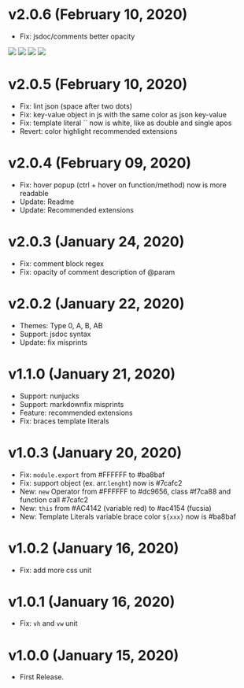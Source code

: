 # v2.0.6 (February 10, 2020)
* Fix: jsdoc/comments better opacity

[![](https://img.shields.io/badge/donate-paypal-005EA6.svg)](https://www.paypal.me/ptkdev) [![](https://img.shields.io/badge/donate-patreon-F87668.svg)](https://www.patreon.com/ptkdev) [![](https://img.shields.io/badge/donate-sponsors-ea4aaa.svg)](https://github.com/sponsors/ptkdev/)  [![](https://img.shields.io/badge/donate-ko--fi-29abe0.svg)](https://ko-fi.com/ptkdev)


# v2.0.5 (February 10, 2020)
* Fix: lint json (space after two dots)
* Fix: key-value object in js with the same color as json key-value
* Fix: template literal `` now is white, like as double and single apos
* Revert: color highlight recommended extensions


# v2.0.4 (February 09, 2020)
* Fix: hover popup (ctrl + hover on function/method) now is more readable
* Update: Readme
* Update: Recommended extensions


# v2.0.3 (January 24, 2020)
* Fix: comment block regex
* Fix: opacity of comment description of @param


# v2.0.2 (January 22, 2020)
* Themes: Type 0, A, B, AB
* Support: jsdoc syntax
* Update: fix misprints


# v1.1.0 (January 21, 2020)
* Support: nunjucks
* Support: markdownfix misprints
* Feature: recommended extensions
* Fix: braces template literals


# v1.0.3 (January 20, 2020)
* Fix: `module.export` from #FFFFFF to #ba8baf
* Fix: support object (ex. arr.`lenght`) now is #7cafc2
* New: `new` Operator from #FFFFFF to #dc9656, class #f7ca88 and function call #7cafc2
* New: `this` from #AC4142 (variable red) to #ac4154 (fucsia)
* New: Template Literals variable brace color `${xxx}` now is #ba8baf


# v1.0.2 (January 16, 2020)
* Fix: add more css unit


# v1.0.1 (January 16, 2020)
* Fix: `vh` and `vw` unit


# v1.0.0 (January 15, 2020)
* First Release.